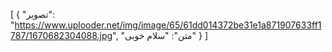 [
  {
    "تصویر": "https://www.uplooder.net/img/image/65/61dd014372be31e1a871907633ff1787/1670682304088.jpg",
    "متن": "سلام خوبی"
  }
]
